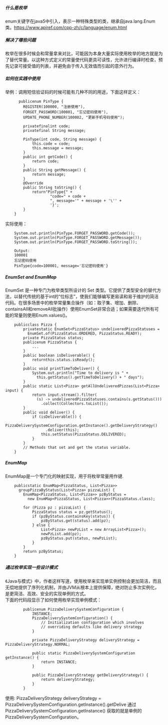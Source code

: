 ##### 什么是枚举
enum关键字在java5中引入，表示一种特殊类型的类，继承自java.lang.Enum类。https://www.apiref.com/cpp-zh/c/language/enum.html
##### 解决了哪些问题
枚举在很多时候会和常量拿来对比，可能因为本身大量实际使用枚举的地方就是为了替代常量。以这种方式定义的常量使代码更具可读性，允许进行编译时检查，预先记录可接受值的列表，并避免由于传入无效值而引起的意外行为。

##### 如何在实践中使用
举例：调用短信验证码的时候可能有几种不同的用途，下面这样定义：

          publicenum PinType {
            REGISTER(100000, "注册使用"),
            FORGET_PASSWORD(100001, "忘记密码使用"),
            UPDATE_PHONE_NUMBER(100002, "更新手机号码使用");

            privatefinalint code;
            privatefinal String message;

            PinType(int code, String message) {
                this.code = code;
                this.message = message;
            }
            public int getCode() {
                return code;
            }
            public String getMessage() {
                return message;
            }
            @Override
            public String toString() {
                return"PinType{" +
                        "code=" + code +
                        ", message='" + message + '\'' +
                        '}';
            }
        }
实际使用：

        System.out.println(PinType.FORGET_PASSWORD.getCode());
        System.out.println(PinType.FORGET_PASSWORD.getMessage());
        System.out.println(PinType.FORGET_PASSWORD.toString());
        
        Output:
        100001
        忘记密码使用
        PinType{code=100001, message='忘记密码使用'}
##### EnumSet and EnumMap
EnumSet 是一种专门为枚举类型所设计的 Set 类型。它提供了类型安全的替代方法，以替代传统的基于int的“位标志”，使我们能够编写更易读和易于维护的简洁代码。在很多场景中的枚举常量集合操作（如：取子集、增加、删除、containsAll和removeAll批操作）使用EnumSet非常合适；如果需要迭代所有可能的常量则使用Enum.values()。

        publicclass Pizza {
            privatestatic EnumSet<PizzaStatus> undeliveredPizzaStatuses =
              EnumSet.of(PizzaStatus.ORDERED, PizzaStatus.READY);
            private PizzaStatus status;
            publicenum PizzaStatus {
                ...
            }
            public boolean isDeliverable() {
                returnthis.status.isReady();
            }
            public void printTimeToDeliver() {
                System.out.println("Time to delivery is " +
                  this.getStatus().getTimeToDelivery() + " days");
            }
            public static List<Pizza> getAllUndeliveredPizzas(List<Pizza> input) {
                return input.stream().filter(
                  (s) -> undeliveredPizzaStatuses.contains(s.getStatus()))
                    .collect(Collectors.toList());
            }
            public void deliver() {
                if (isDeliverable()) {
                    PizzaDeliverySystemConfiguration.getInstance().getDeliveryStrategy()
                      .deliver(this);
                    this.setStatus(PizzaStatus.DELIVERED);
                }
            }
            // Methods that set and get the status variable.
        }
##### EnumMap
EnumMap是一个专门化的映射实现，用于将枚举常量用作键.

        publicstatic EnumMap<PizzaStatus, List<Pizza>>
          groupPizzaByStatus(List<Pizza> pizzaList) {
            EnumMap<PizzaStatus, List<Pizza>> pzByStatus =
              new EnumMap<PizzaStatus, List<Pizza>>(PizzaStatus.class);

            for (Pizza pz : pizzaList) {
                PizzaStatus status = pz.getStatus();
                if (pzByStatus.containsKey(status)) {
                    pzByStatus.get(status).add(pz);
                } else {
                    List<Pizza> newPzList = new ArrayList<Pizza>();
                    newPzList.add(pz);
                    pzByStatus.put(status, newPzList);
                }
            }
            return pzByStatus;
        }
##### 通过枚举实现一些设计模式
《Java与模式》中，作者这样写道，使用枚举来实现单实例控制会更加简洁，而且无偿地提供了序列化机制，并由JVM从根本上提供保障，绝对防止多次实例化，是更简洁、高效、安全的实现单例的方式。<br>
下面的代码段显示了如何使用枚举实现单例模式：

            publicenum PizzaDeliverySystemConfiguration {
                INSTANCE;
                PizzaDeliverySystemConfiguration() {
                    // Initialization configuration which involves
                    // overriding defaults like delivery strategy
                }

                private PizzaDeliveryStrategy deliveryStrategy = PizzaDeliveryStrategy.NORMAL;

                public static PizzaDeliverySystemConfiguration getInstance() {
                    return INSTANCE;
                }

                public PizzaDeliveryStrategy getDeliveryStrategy() {
                    return deliveryStrategy;
                }
            }
使用:
            PizzaDeliveryStrategy deliveryStrategy = PizzaDeliverySystemConfiguration.getInstance().getDelive
通过 PizzaDeliverySystemConfiguration.getInstance() 获取的就是单例的 PizzaDeliverySystemConfiguration。
